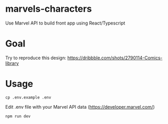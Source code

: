 # marvels-characters
Use Marvel API to build front app using React/Typescript

# Goal

Try to reproduce this design: https://dribbble.com/shots/2790114-Comics-library

# Usage

`cp .env.example .env`

Edit .env file with your Marvel API data (https://developer.marvel.com/)

`npm run dev`